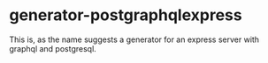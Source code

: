 # generator-postgraphqlexpress
This is, as the name suggests a generator for an express server with graphql and postgresql.
